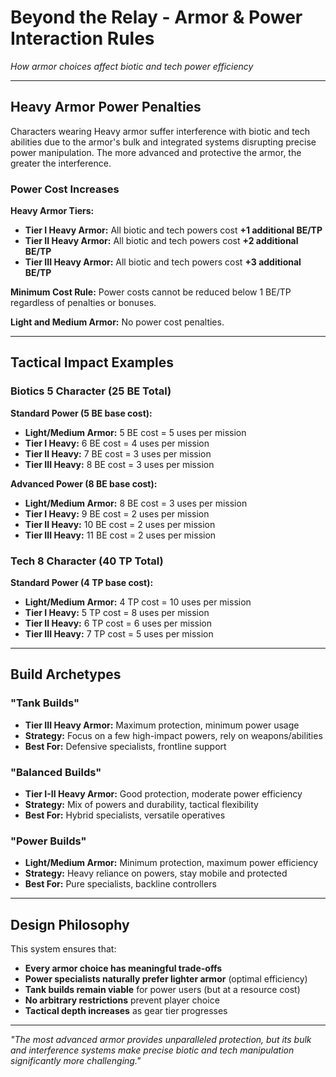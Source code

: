# Beyond the Relay - Armor & Power Interaction Rules

*How armor choices affect biotic and tech power efficiency*

---

## Heavy Armor Power Penalties

Characters wearing Heavy armor suffer interference with biotic and tech abilities due to the armor's bulk and integrated systems disrupting precise power manipulation. The more advanced and protective the armor, the greater the interference.

### Power Cost Increases

**Heavy Armor Tiers:**
- **Tier I Heavy Armor:** All biotic and tech powers cost **+1 additional BE/TP**
- **Tier II Heavy Armor:** All biotic and tech powers cost **+2 additional BE/TP**  
- **Tier III Heavy Armor:** All biotic and tech powers cost **+3 additional BE/TP**

**Minimum Cost Rule:** Power costs cannot be reduced below 1 BE/TP regardless of penalties or bonuses.

**Light and Medium Armor:** No power cost penalties.

---

## Tactical Impact Examples

### Biotics 5 Character (25 BE Total)

**Standard Power (5 BE base cost):**
- **Light/Medium Armor:** 5 BE cost = 5 uses per mission
- **Tier I Heavy:** 6 BE cost = 4 uses per mission
- **Tier II Heavy:** 7 BE cost = 3 uses per mission
- **Tier III Heavy:** 8 BE cost = 3 uses per mission

**Advanced Power (8 BE base cost):**
- **Light/Medium Armor:** 8 BE cost = 3 uses per mission
- **Tier I Heavy:** 9 BE cost = 2 uses per mission
- **Tier II Heavy:** 10 BE cost = 2 uses per mission
- **Tier III Heavy:** 11 BE cost = 2 uses per mission

### Tech 8 Character (40 TP Total)

**Standard Power (4 TP base cost):**
- **Light/Medium Armor:** 4 TP cost = 10 uses per mission
- **Tier I Heavy:** 5 TP cost = 8 uses per mission
- **Tier II Heavy:** 6 TP cost = 6 uses per mission
- **Tier III Heavy:** 7 TP cost = 5 uses per mission

---

## Build Archetypes

### "Tank Builds"
- **Tier III Heavy Armor:** Maximum protection, minimum power usage
- **Strategy:** Focus on a few high-impact powers, rely on weapons/abilities
- **Best For:** Defensive specialists, frontline support

### "Balanced Builds"  
- **Tier I-II Heavy Armor:** Good protection, moderate power efficiency
- **Strategy:** Mix of powers and durability, tactical flexibility
- **Best For:** Hybrid specialists, versatile operatives

### "Power Builds"
- **Light/Medium Armor:** Minimum protection, maximum power efficiency
- **Strategy:** Heavy reliance on powers, stay mobile and protected
- **Best For:** Pure specialists, backline controllers

---

## Design Philosophy

This system ensures that:
- **Every armor choice has meaningful trade-offs**
- **Power specialists naturally prefer lighter armor** (optimal efficiency)
- **Tank builds remain viable** for power users (but at a resource cost)
- **No arbitrary restrictions** prevent player choice
- **Tactical depth increases** as gear tier progresses

---

*"The most advanced armor provides unparalleled protection, but its bulk and interference systems make precise biotic and tech manipulation significantly more challenging."*